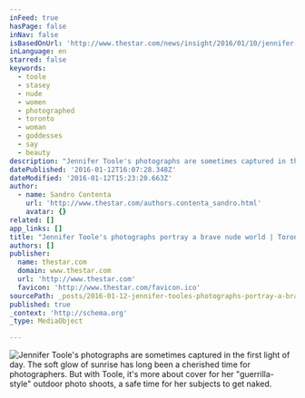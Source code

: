 ```yaml
---
inFeed: true
hasPage: false
inNav: false
isBasedOnUrl: 'http://www.thestar.com/news/insight/2016/01/10/jennifer-tooles-photographs-capture-a-brave-nude-world.html'
inLanguage: en
starred: false
keywords:
  - toole
  - stasey
  - nude
  - women
  - photographed
  - toronto
  - woman
  - goddesses
  - say
  - beauty
description: "Jennifer Toole's photographs are sometimes captured in the first light of day. The soft glow of sunrise has long been a cherished time for photographers. But with Toole, it's more about cover for her \"guerrilla-style\" outdoor photo shoots, a safe time for her subjects to get naked."
datePublished: '2016-01-12T16:07:28.348Z'
dateModified: '2016-01-12T15:23:20.663Z'
author:
  - name: Sandro Contenta
    url: 'http://www.thestar.com/authors.contenta_sandro.html'
    avatar: {}
related: []
app_links: []
title: "Jennifer Toole's photographs portray a brave nude world | Toronto Star"
authors: []
publisher:
  name: thestar.com
  domain: www.thestar.com
  url: 'http://www.thestar.com'
  favicon: 'http://www.thestar.com/favicon.ico'
sourcePath: _posts/2016-01-12-jennifer-tooles-photographs-portray-a-brave-nude-world-or-to.md
published: true
_context: 'http://schema.org'
_type: MediaObject

---
```

![Jennifer Toole's photographs are sometimes captured in the first light of day. The soft glow of sunrise has long been a cherished time for photographers. But with Toole, it's more about cover for her "guerrilla-style" outdoor photo shoots, a safe time for her subjects to get naked.](https://the-grid-user-content.s3-us-west-2.amazonaws.com/f9a157d3-9501-4f84-9c6b-1b692a3febb1.jpg)
